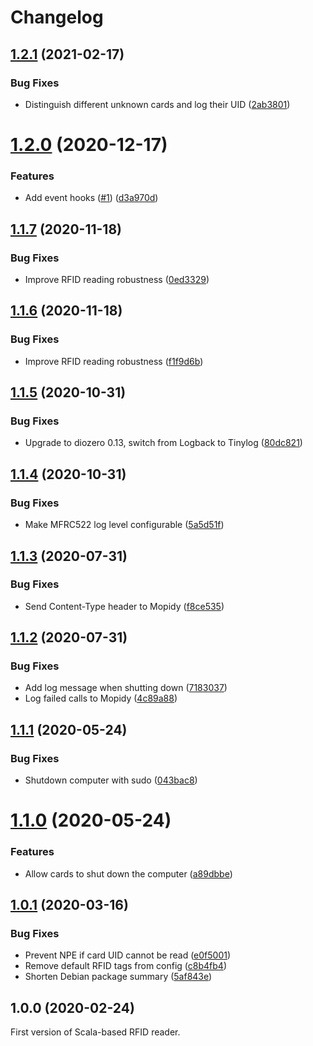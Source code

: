 # Changelog

## [1.2.1](https://github.com/scheleaap/rfid-jukebox/compare/v1.2.0...v1.2.1) (2021-02-17)


### Bug Fixes

* Distinguish different unknown cards and log their UID ([2ab3801](https://github.com/scheleaap/rfid-jukebox/commit/2ab3801585a2b3786bb6eef3b05264a84f2d9d8c))

# [1.2.0](https://github.com/scheleaap/rfid-jukebox/compare/v1.1.7...v1.2.0) (2020-12-17)


### Features

* Add event hooks ([#1](https://github.com/scheleaap/rfid-jukebox/issues/1)) ([d3a970d](https://github.com/scheleaap/rfid-jukebox/commit/d3a970de55bd5d2bc5b65fa744fae432b973355d))

## [1.1.7](https://github.com/scheleaap/rfid-jukebox/compare/v1.1.6...v1.1.7) (2020-11-18)


### Bug Fixes

* Improve RFID reading robustness ([0ed3329](https://github.com/scheleaap/rfid-jukebox/commit/0ed332948d505c86c6edd2609bffca9ef3d4be91))

## [1.1.6](https://github.com/scheleaap/rfid-jukebox/compare/v1.1.5...v1.1.6) (2020-11-18)


### Bug Fixes

* Improve RFID reading robustness ([f1f9d6b](https://github.com/scheleaap/rfid-jukebox/commit/f1f9d6b0628cd1fa49407c0a5b09f908deb1a242))

## [1.1.5](https://github.com/scheleaap/rfid-jukebox/compare/v1.1.4...v1.1.5) (2020-10-31)


### Bug Fixes

* Upgrade to diozero 0.13, switch from Logback to Tinylog ([80dc821](https://github.com/scheleaap/rfid-jukebox/commit/80dc821b65683e8f074841946d7272c0bc7e2c14))

## [1.1.4](https://github.com/scheleaap/rfid-jukebox/compare/v1.1.3...v1.1.4) (2020-10-31)


### Bug Fixes

* Make MFRC522 log level configurable ([5a5d51f](https://github.com/scheleaap/rfid-jukebox/commit/5a5d51fddd5df8e724889b90b37712ceff2da493))

## [1.1.3](https://github.com/scheleaap/rfid-jukebox/compare/v1.1.2...v1.1.3) (2020-07-31)


### Bug Fixes

* Send Content-Type header to Mopidy ([f8ce535](https://github.com/scheleaap/rfid-jukebox/commit/f8ce535890aff6bda9ca86fb927af06c5ccdfe52))

## [1.1.2](https://github.com/scheleaap/rfid-jukebox/compare/v1.1.1...v1.1.2) (2020-07-31)


### Bug Fixes

* Add log message when shutting down ([7183037](https://github.com/scheleaap/rfid-jukebox/commit/71830373050ca3c3c9225ff109ffd02c96782b87))
* Log failed calls to Mopidy ([4c89a88](https://github.com/scheleaap/rfid-jukebox/commit/4c89a88215a4caf4ff1b59576dac7ba512e4049c))

## [1.1.1](https://github.com/scheleaap/rfid-jukebox/compare/v1.1.0...v1.1.1) (2020-05-24)


### Bug Fixes

* Shutdown computer with sudo ([043bac8](https://github.com/scheleaap/rfid-jukebox/commit/043bac8064b2dde60e2782e8f07eb7ed7b719a86))

# [1.1.0](https://github.com/scheleaap/rfid-jukebox/compare/v1.0.1...v1.1.0) (2020-05-24)


### Features

* Allow cards to shut down the computer ([a89dbbe](https://github.com/scheleaap/rfid-jukebox/commit/a89dbbe794926129ed8bcf37110646cd9800a38f))

## [1.0.1](https://github.com/scheleaap/rfid-jukebox/compare/v1.0.0...v1.0.1) (2020-03-16)


### Bug Fixes

* Prevent NPE if card UID cannot be read ([e0f5001](https://github.com/scheleaap/rfid-jukebox/commit/e0f50010a76183d7b9e88f450dd28012a0ab826a))
* Remove default RFID tags from config ([c8b4fb4](https://github.com/scheleaap/rfid-jukebox/commit/c8b4fb46832f3323649c6afdce7e2300d9a93e0f))
* Shorten Debian package summary ([5af843e](https://github.com/scheleaap/rfid-jukebox/commit/5af843e095fde73349620f82066efc9ba2cb848f))

## 1.0.0 (2020-02-24)

First version of Scala-based RFID reader.
